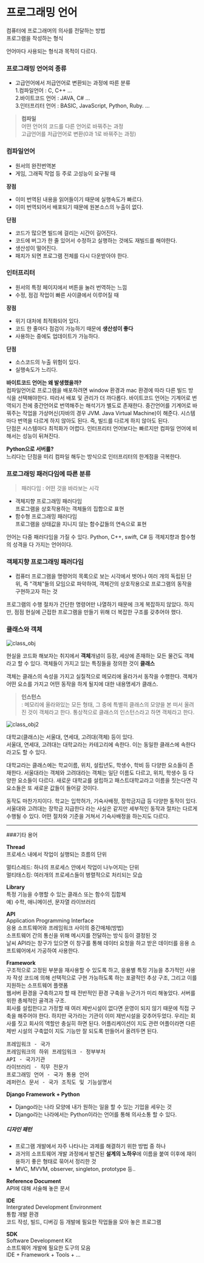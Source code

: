 
# 프로그래밍 언어
컴퓨터에 프로그래머의 의사를 전달하는 방법  
프로그램을 작성하는 형식  

언어마다 사용되는 형식과 목적이 다르다.  


### 프로그래밍 언어의 종류
- 고급언어에서 저급언어로 변환되는 과정에 따른 분류  
1.컴파일언어 : C, C++ ...   
2.바이트코드 언어 : JAVA, C# ...   
3.인터프리터 언어 : BASIC, JavaScript, Python, Ruby. ... 

>**컴파일**    
어떤 언어의 코드를 다른 언어로 바꿔주는 과정   
고급언어를 저급언어로 변환(0과 1로 바꿔주는 과정)   

### 컴파일언어 
- 원서의 완전번역본   
- 게임, 그래픽 작업 등 주로 고성능이 요구될 때  

**장점**    

- 이미 번역된 내용을 읽어들이기 때문에 실행속도가 빠르다.  
- 이미 번역되어서 배포되기 때문에 원본소스의 누출이 없다.  

**단점**    

- 코드가 많으면 빌드에 걸리는 시간이 길어진다.  
- 코드에 버그가 한 줄 있어서 수정하고 실행하는 것에도 재빌드를 해야한다.  
- 생산성이 떨어진다.  
- 패치가 되면 프로그램 전체를 다시 다운받아야 한다.  

### 인터프리터
- 원서의 특정 페이지에서 버튼을 눌러 번역하는 느낌   
- 수정, 점검 작업이 빠른 사이클에서 이루어질 때  

**장점**   

- 위기 대처에 최적화되어 있다.  
- 코드 한 줄마다 점검이 가능하기 때문에 **생산성이 좋다**  
- 사용하는 중에도 업데이트가 가능하다.  

**단점**    

- 소스코드의 누출 위험이 있다.  
- 실행속도가 느리다.  

**바이트코드 언어는 왜 발생했을까?**  
컴파일언어로 프로그램을 배포하려면 window 환경과 mac 환경에 따라 다른 빌드 방식을 선택해야한다. 따라서 배포 및 관리가 더 까다롭다. 바이트코드 언어는 기계어로 번역되기 전에 중간언어로 번역해주는 해석기가 별도로 존재한다. 중간언어를 기계어로 바꿔주는 작업을 가상머신(자바의 경우 JVM. Java Virtual Machine)이 해준다. 시스템마다 번역을 다르게 하지 않아도 된다. 즉, 빌드를 다르게 하지 않아도 된다.  
단점은 시스템마다 최적화가 어렵다. 인터프리터 언어보다는 빠르지만 컴파일 언어에 비해서는 성능이 뒤쳐진다.   

**Python으로 서버를?**  
느리다는 단점을 미리 컴파일 해두는 방식으로 인터프리터의 한계점을 극복한다.  

### 프로그래밍 패러다임에 따른 분류
> 패러다임 : 어떤 것을 바라보는 시각  

- 객체지향 프로그래밍 패러다임   
프로그램을 상호작용하는 객체들의 집합으로 표현   
- 함수형 프로그래밍 패러다임   
프로그램을 상태값을 지니지 않는 함수값들의 연속으로 표현

언어는 다중 패러다임을 가질 수 있다. Python, C++, swift, C# 등 객체지향과 함수형의 성격을 다 가지는 언어이다.  

### 객체지향 프로그래밍 패러다임
- 컴퓨터 프로그램을 명령어의 목록으로 보는 시각에서 벗어나 여러 개의 독립된 단위, 즉 "객체"들의 모임으로 파악하여, 객체간의 상호작용으로 프로그램의 동작을 구현하고자 하는 것

프로그램의 수행 절차가 간단한 명령어만 나열하기 때문에 크게 복잡하지 않았다. 하지만, 점점 현실에 근접한 프로그램을 만들기 위해 더 복잡한 구조를 갖추어야 했다.  

### 클래스와 객체

![class_obj](http://cfile5.uf.tistory.com/image/16578A364F001A8E35FF88)

현실을 코드화 해보자는 취지에서 **객체**개념이 등장, 세상에 존재하는 모든 물건도 객체라고 할 수 있다. 객체들이 가지고 있는 특징들을 정의한 것이 **클래스**

객체는 클래스의 속성을 가지고 실질적으로 메모리에 올라가서 동작을 수행한다. 객체가 어떤 요소를 가지고 어떤 동작을 하게 될지에 대한 내용명세가 클래스.

>**인스턴스**  
: 메모리에 올라와있는 모든 형태, 그 중에 특별히 클래스의 모양을 본 떠서 올려진 것이 객체라고 한다. 통상적으로 클래스의 인스턴스라고 하면 객체라고 한다. 

![class_obj2](http://www.snujn.com/data/file/article/1_Xh93F2aM_snujn_98_1814_1.jpg)

대학교(클래스)는 서울대, 연세대, 고려대(객체) 등이 있다.  
서울대, 연세대, 고려대는 대학교라는 카테고리에 속한다. 이는 동일한 클래스에 속한다라고도 할 수 있다.

대학교라는 클래스에는 학교이름, 위치, 설립년도, 학생수, 학비 등 다양한 요소들이 존재한다. 서울대라는 객체와 고려대라는 객체는 일단 이름도 다르고, 위치, 학생수 등 다양한 요소들이 다르다. 새로운 대학교를 설립하고 패스트대학교라고 이름을 짓는다면 각 요소들은 또 새로운 값들이 들어갈 것이다. 

동작도 마찬가지이다. 학교는 입학허가, 기숙사배정, 장학금지급 등 다양한 동작이 있다. 서울대와 고려대는 장학금 지급한다 라는 사실은 같지만 세부적인 동작과 절차는 다르게 수행될 수 있다. 어떤 절차와 기준을 거쳐서 기숙사배정을 하는지도 다르다. 

---

###기타 용어

**Thread**  
프로세스 내에서 작업이 실행되는 흐름의 단위  

멀티스레드: 하나의 프로세스 안에서 작업이 나누어지는 단위  
멀티태스킹: 여러개의 프로세스들이 벙렬적으로 처리되는 모습

**Library**  
특정 기능을 수행할 수 있는 클래스 또는 함수의 집합체  
예) 수학, 애니메이션, 문자열 라이브러리  

**API**   
Application Programming Interface  
응용 소프트웨어와 프레임워크 사이의 중간매체(방법)  
소프트웨어 간의 통신을 위해 메시지를 전달하는 방식 등이 결정된 것  
날씨 API라는 창구가 있으면 이 창구를 통해 데이터 요청을 하고 받은 데이터를 응용 소프트웨어에서 가공하여 사용한다. 

**Framework**  
구조적으로 고정된 부분을 재사용할 수 있도록 하고, 응용별 특정 기능을 추가적인 사용자 작성 코드에 의해 선택적으로 구현 가능하도록 하는 포괄적인 추상 구조, 그리고 이를 지원하는 소프트웨어 플랫폼   
웹서버 환경을 구축하고자 할 때 전반적인 환경 구축을 누군가가 미리 해놓았다. 서버를 위한 총체적인 골격과 구조.  
회사를 설립한다고 가정할 때 여러 제반시설이 없다면 운영이 되지 않기 때문에 직접 구축을 해주어야 한다. 하지만 국가라는 기관이 이미 제반시설을 갖추어두었다. 우리는 회사를 짓고 회사의 역할만 충실히 하면 된다. 어플리케이션이 지도 관련 어플이라면 다른 제반 시설의 구축없이 지도 기능만 잘 되도록 만들어서 올려두면 된다.   

<pre>
프레임워크 - 국가  
프레임워크의 하위 프레임워크 - 정부부처  
API - 국가기관  
라이브러리 - 직무 전문가  
프로그래밍 언어 - 국가 통용 언어  
레퍼런스 문서 - 국가 조직도 및 기능설명서 
</pre> 

**Django Framework + Python**  

- Django라는 나라 모양에 내가 원하는 일을 할 수 있는 기업을 세우는 것  
- Django라는 나라에서는 Python이라는 언어를 통해 의사소통 할 수 있다.



##### 디자인 패턴  
- 프로그램 개발에서 자주 나타나는 과제를 해결하기 위한 방법 중 하나  
- 과거의 소프트웨어 개발 과정에서 발견된 **설계의 노하우**에 이름을 붙여 이후에 재이용하기 좋은 형태로 묶어서 정리한 것
- MVC, MVVM, observer, singleton, prototype 등.. 

**Reference Document**  
API에 대해 서술해 놓은 문서

**IDE**  
Intergrated Development Environment  
통합 개발 환경  
코드 작성, 빌드, 디버깅 등 개발에 필요한 작업들을 모아 놓은 프로그램

**SDK**  
Software Development Kit  
소프트웨어 개발에 필요한 도구의 모음  
IDE + Framework + Tools + ...  
